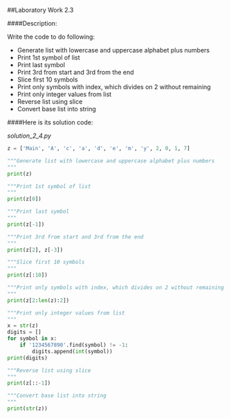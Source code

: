 ##Laboratory Work 2.3

####Description:

Write the code to do following:
- Generate list with lowercase and uppercase alphabet plus numbers
- Print 1st symbol of list
- Print last symbol
- Print 3rd from start and 3rd from the end
- Slice first 10 symbols
- Print only symbols with index, which divides on 2 without remaining
- Print only integer values from list
- Reverse list using slice
- Convert base list into string

####Here is its solution code:

*solution_2_4.py*
```python
z = ['Main', 'A', 'c', 'a', 'd', 'e', 'm', 'y', 2, 0, 1, 7]

"""Generate list with lowercase and uppercase alphabet plus numbers
"""
print(z)

"""Print 1st symbol of list
"""
print(z[0])

"""Print last symbol
"""
print(z[-1])

"""Print 3rd from start and 3rd from the end
"""
print(z[2], z[-3])

"""Slice first 10 symbols
"""
print(z[:10])

"""Print only symbols with index, which divides on 2 without remaining
"""
print(z[2:len(z):2])

"""Print only integer values from list
"""
x = str(z)
digits = []
for symbol in x:
    if '1234567890'.find(symbol) != -1:
        digits.append(int(symbol))
print(digits)

"""Reverse list using slice
"""
print(z[::-1])

"""Convert base list into string
"""
print(str(z))

```